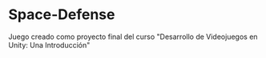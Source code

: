 # Space-Defense
Juego creado como proyecto final del curso "Desarrollo de Videojuegos en Unity: Una Introducción"
